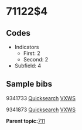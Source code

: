 # 71122$4

## Codes

-   Indicators
    -   First: 2
    -   Second: 2
-   Subfield: 4

## Sample bibs

9341733 [Quicksearch](https://search.library.yale.edu/catalog/9341733) [VXWS](http://prodorbis.library.yale.edu:7014/vxws/GetHoldingsService?bibId=9341733)

9341873 [Quicksearch](https://search.library.yale.edu/catalog/9341873) [VXWS](http://prodorbis.library.yale.edu:7014/vxws/GetHoldingsService?bibId=9341873)

**Parent topic:**[711](../../tags/711/711.md)

